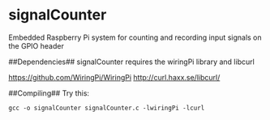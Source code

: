 signalCounter
=============

Embedded Raspberry Pi system for counting and recording input signals on the GPIO header

##Dependencies##
signalCounter requires the wiringPi library and libcurl

https://github.com/WiringPi/WiringPi
http://curl.haxx.se/libcurl/

##Compiling##
Try this:

`gcc -o signalCounter signalCounter.c -lwiringPi -lcurl`
